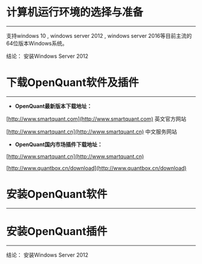# 计算机运行环境的选择与准备

---

支持windows 10 , windows server 2012 , windows server 2016等目前主流的64位版本Windows系统。

结论： 安装Windows Server 2012

# 下载OpenQuant软件及插件

---

* **OpenQuant最新版本下载地址：**

[http://www.smartquant.com](http://www.smartquant.com) 英文官方网站

[http://www.smartquant.cn](http://www.smartquant.cn)   中文服务网站

* **OpenQuant国内市场插件下载地址：**

[http://www.smartquant.cn](http://www.smartquant.cn)

[http://www.quantbox.cn/download](http://www.quantbox.cn/download)

# 安装OpenQuant软件

---







# 安装OpenQuant插件

---

结论： 安装Windows Server 2012





  


